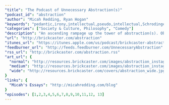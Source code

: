 ```yaml
---
"title": "The Podcast of Unnecessary Abstraction(s)"
"podcast_id": "abstraction"
"author": "Micah Redding, Ryan Hogan"
"keywords": "pedantic,irony,intellectual,pseudo,intellectual,Schrodinger,Epimenides,Paradox"
"categories": ["Society & Culture, Philosophy", "Comedy"]
"description": "An ascending rampage up the tower of abstraction(s). Obfuscation, paradox, and irony are the hallmarks of this pedantic exploration of intellectual pretension."
"url": "http://brickcaster.com/abstraction"
"itunes_url": "https://itunes.apple.com/us/podcast/brickcaster-abstraction/id572915904"
"feedburner_url": "http://feeds.feedburner.com/UnnecessaryAbstraction"
"rss_url": "http://brickcaster.com/abstraction.rss"
"art_url": {
  "normal": "http://resources.brickcaster.com/images/abstraction_instagram.jpg",
  "medium": "http://resources.brickcaster.com/images/abstraction_instagram_small.jpg",
  "wide": "http://resources.brickcaster.com/covers/abstraction_wide.jpg"
}
"links": {
  "Micah's Essays": "http://micahredding.com/blog"
}
"episodes": [1,2,3,4,5,6,7,8,9,10,11,12, 13]
---
```

